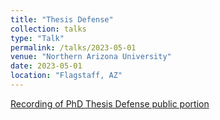 ```yaml
---
title: "Thesis Defense"
collection: talks
type: "Talk"
permalink: /talks/2023-05-01
venue: "Northern Arizona University"
date: 2023-05-01
location: "Flagstaff, AZ"
---
```


[Recording of PhD Thesis Defense public portion](https://nau.zoom.us/rec/share/9o-63HetKPQCaShhpYKqFksMAl0_bPlT4Erf8wFq45iiXDsbnixg7gUVCqoL4Bbp.zmquaOm9OFj8msJU)